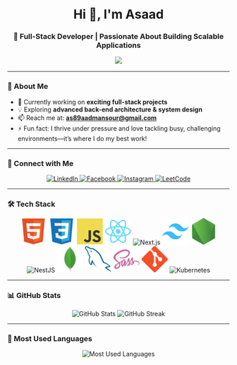 <h1 align="center">Hi 👋, I'm Asaad</h1>
<h3 align="center">🚀 Full-Stack Developer | Passionate About Building Scalable Applications</h3>

<p align="center">
  <img src="https://media.giphy.com/media/qgQUggAC3Pfv687qPC/giphy.gif" width="350px">
</p>

---

### 📌 About Me  
- 🔭 Currently working on **exciting full-stack projects**  
- 💡 Exploring **advanced back-end architecture & system design**  
- 📫 Reach me at: **as89aadmansour@gmail.com**  
- ⚡ Fun fact: I thrive under pressure and love tackling busy, challenging environments—it’s where I do my best work!  

---

### 🔗 Connect with Me  
<p align="center">
  <a href="https://linkedin.com/in/asaad-mansour" target="_blank">
    <img src="https://raw.githubusercontent.com/rahuldkjain/github-profile-readme-generator/master/src/images/icons/Social/linked-in-alt.svg" alt="LinkedIn" height="40" width="50"/>
  </a>
  <a href="[https://fb.com/asaad.mansour](https://www.facebook.com/share/1ANFhEUy5E/?mibextid=wwXIfr)" target="_blank">
    <img src="https://raw.githubusercontent.com/rahuldkjain/github-profile-readme-generator/master/src/images/icons/Social/facebook.svg" alt="Facebook" height="40" width="50"/>
  </a>
  <a href="https://instagram.com/asaadmansour_" target="_blank">
    <img src="https://raw.githubusercontent.com/rahuldkjain/github-profile-readme-generator/master/src/images/icons/Social/instagram.svg" alt="Instagram" height="40" width="50"/>
  </a>
  <a href="https://www.leetcode.com/asaadmansour" target="_blank">
    <img src="https://raw.githubusercontent.com/rahuldkjain/github-profile-readme-generator/master/src/images/icons/Social/leet-code.svg" alt="LeetCode" height="40" width="50"/>
  </a>
</p>

---

### 🛠️ Tech Stack  

<p align="center">
  <img src="https://raw.githubusercontent.com/devicons/devicon/master/icons/html5/html5-original.svg" alt="HTML5" width="60" height="60"/>
  <img src="https://raw.githubusercontent.com/devicons/devicon/master/icons/css3/css3-original.svg" alt="CSS3" width="60" height="60"/>
  <img src="https://raw.githubusercontent.com/devicons/devicon/master/icons/javascript/javascript-original.svg" alt="JavaScript" width="60" height="60"/>
  <img src="https://raw.githubusercontent.com/devicons/devicon/master/icons/react/react-original.svg" alt="React" width="60" height="60"/>
  <img src="https://cdn.worldvectorlogo.com/logos/nextjs-2.svg" alt="Next.js" width="60" height="60"/>
  <img src="https://raw.githubusercontent.com/devicons/devicon/master/icons/tailwindcss/tailwindcss-original.svg" alt="Tailwind CSS" width="60" height="60"/>
  <img src="https://raw.githubusercontent.com/devicons/devicon/master/icons/nodejs/nodejs-original.svg" alt="Node.js" width="60" height="60"/>
  <img src="https://camo.githubusercontent.com/4b0000b8e7a6449a924fe0212093b9f3936ef80cc8fdfbb770baad58f58b8c2c/68747470733a2f2f6e6573746a732e636f6d2f696d672f6c6f676f2d736d616c6c2e737667" alt="NestJS" width="60" height="60"/>
  <img src="https://raw.githubusercontent.com/devicons/devicon/master/icons/mongodb/mongodb-original.svg" alt="MongoDB" width="60" height="60"/>
  <img src="https://raw.githubusercontent.com/devicons/devicon/master/icons/mysql/mysql-original.svg" alt="SQL" width="60" height="60"/>
  <img src="https://raw.githubusercontent.com/devicons/devicon/master/icons/sass/sass-original.svg" alt="Sass" width="60" height="60"/>
  <img src="https://raw.githubusercontent.com/devicons/devicon/master/icons/git/git-original.svg" alt="Git" width="60" height="60"/>
  <img src="https://www.vectorlogo.zone/logos/kubernetes/kubernetes-icon.svg" alt="Kubernetes" width="60" height="60"/>
</p>

---

### 📊 GitHub Stats  
<p align="center">
  <img src="https://github-readme-stats.vercel.app/api?username=asaadmansour&show_icons=true&theme=radical" alt="GitHub Stats" width="48%"/>
  <img src="https://github-readme-streak-stats.herokuapp.com/?user=asaadmansour&theme=radical" alt="GitHub Streak" width="48%"/>
</p>

---

### 📌 Most Used Languages  
<p align="center">
  <img src="https://github-readme-stats.vercel.app/api/top-langs/?username=asaadmansour&layout=compact&theme=radical" alt="Most Used Languages" />
</p>
